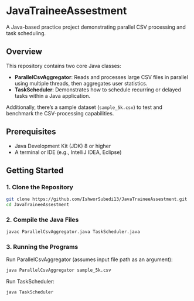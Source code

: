 # JavaTraineeAssestment

A Java-based practice project demonstrating parallel CSV processing and task scheduling.

## Overview

This repository contains two core Java classes:

- **ParallelCsvAggregator**: Reads and processes large CSV files in parallel using multiple threads, then aggregates user statistics.
- **TaskScheduler**: Demonstrates how to schedule recurring or delayed tasks within a Java application.

Additionally, there’s a sample dataset (`sample_5k.csv`) to test and benchmark the CSV-processing capabilities.


## Prerequisites

- Java Development Kit (JDK) 8 or higher
- A terminal or IDE (e.g., IntelliJ IDEA, Eclipse)

## Getting Started

### 1. Clone the Repository

```bash
git clone https://github.com/IshworSubedi13/JavaTraineeAssestment.git
cd JavaTraineeAssestment
```
### 2. Compile the Java Files
```bash
javac ParallelCsvAggregator.java TaskScheduler.java
```
### 3. Running the Programs
Run ParallelCsvAggregator (assumes input file path as an argument):
```bash
java ParallelCsvAggregator sample_5k.csv
```
Run TaskScheduler:
```bash
java TaskScheduler
```


